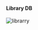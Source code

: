 #### Library DB
![librarry](https://github.com/g1nkk/HomeWorks/assets/53556562/9479e445-dfbe-4ae3-9272-c32d0a34e2dd)
